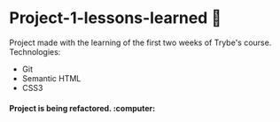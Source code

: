 # Project-1-lessons-learned :pushpin:	

Project made with the learning of the first two weeks of Trybe's course. Technologies:
* Git
* Semantic HTML
* CSS3

<h4>Project is being refactored. :computer:	
